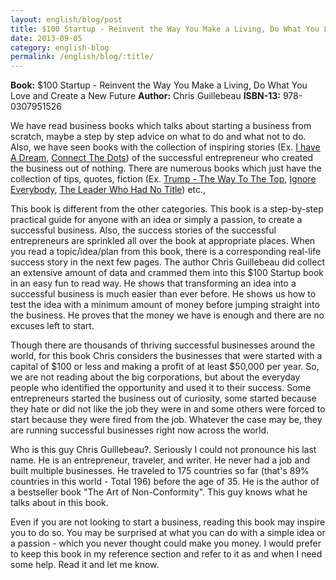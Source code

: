 ```yaml
---
layout: english/blog/post
title: $100 Startup - Reinvent the Way You Make a Living, Do What You Love and Create a New Future
date: 2013-09-05
category: english-blog
permalink: /english/blog/:title/
---
```


**Book:** $100 Startup - Reinvent the Way You Make a Living, Do What You Love and Create a New Future
**Author:** Chris Guillebeau
**ISBN-13:** 978-0307951526

We have read business books which talks about starting a business from scratch, maybe a step by step advice on what to do and what not to do. Also, we have seen books with the collection of inspiring stories (Ex. [I have A Dream]({{site.home}}/english/blog/i-have-a-dream-rashmi-bansal-book-review/), [Connect The Dots]({{site.home}}/english/blog/connect-the-dots-rashmi-bansal-book-review/)) of the successful entrepreneur who created the business out of nothing. There are numerous books which just have the collection of tips, quotes, fiction (Ex. [Trump - The Way To The Top]({{site.home}}/english/blog/trump-the-way-to-the-top-donald-j-trump-book-review/), [Ignore Everybody]({{site.home}}/english/blog/ignore-everybody-hugh-macleod-book-review/), [The Leader Who Had No Title]({{site.home}}/english/blog/the-leader-who-had-no-title-robin-sharma-book-review/)) etc.,

This book is different from the other categories. This book is a step-by-step practical guide for anyone with an idea or simply a passion, to create a successful business. Also, the success stories of the successful entrepreneurs are sprinkled all over the book at appropriate places. When you read a topic/idea/plan from this book, there is a corresponding real-life success story in the next few pages. The author Chris Guillebeau did collect an extensive amount of data and crammed them into this $100 Startup book in an easy fun to read way. He shows that transforming an idea into a successful business is much easier than ever before. He shows us how to test the idea with a minimum amount of money before jumping straight into the business. He proves that the money we have is enough and there are no excuses left to start.

Though there are thousands of thriving successful businesses around the world, for this book Chris considers the businesses that were started with a capital of $100 or less and making a profit of at least $50,000 per year. So, we are not reading about the big corporations, but about the everyday people who identified the opportunity and used it to their success. Some entrepreneurs started the business out of curiosity, some started because they hate or did not like the job they were in and some others were forced to start because they were fired from the job. Whatever the case may be, they are running successful businesses right now across the world.

Who is this guy Chris Guillebeau?. Seriously I could not pronounce his last name. He is an entrepreneur, traveler, and writer. He never had a job and built multiple businesses. He traveled to 175 countries so far (that's 89% countries in this world - Total 196) before the age of 35. He is the author of a bestseller book "The Art of Non-Conformity". This guy knows what he talks about in this book.

Even if you are not looking to start a business, reading this book may inspire you to do so. You may be surprised at what you can do with a simple idea or a passion - which you never thought could make you money. I would prefer to keep this book in my reference section and refer to it as and when I need some help. Read it and let me know.
